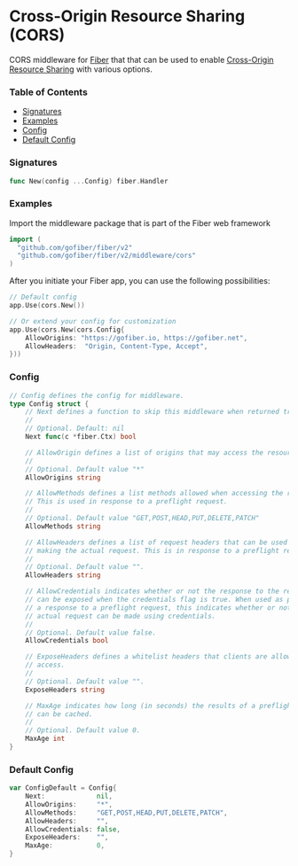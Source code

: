 # Cross-Origin Resource Sharing (CORS)

CORS middleware for [Fiber](https://github.com/gofiber/fiber) that  that can be used to enable [Cross-Origin Resource Sharing](https://developer.mozilla.org/en-US/docs/Web/HTTP/CORS) with various options.

### Table of Contents
- [Signatures](#signatures)
- [Examples](#examples)
- [Config](#config)
- [Default Config](#default-config)

### Signatures
```go
func New(config ...Config) fiber.Handler
```

### Examples
Import the middleware package that is part of the Fiber web framework
```go
import (
  "github.com/gofiber/fiber/v2"
  "github.com/gofiber/fiber/v2/middleware/cors"
)
```

After you initiate your Fiber app, you can use the following possibilities:
```go
// Default config
app.Use(cors.New())

// Or extend your config for customization
app.Use(cors.New(cors.Config{
	AllowOrigins: "https://gofiber.io, https://gofiber.net",
	AllowHeaders:  "Origin, Content-Type, Accept",
}))
```

### Config
```go
// Config defines the config for middleware.
type Config struct {
	// Next defines a function to skip this middleware when returned true.
	//
	// Optional. Default: nil
	Next func(c *fiber.Ctx) bool

	// AllowOrigin defines a list of origins that may access the resource.
	//
	// Optional. Default value "*"
	AllowOrigins string

	// AllowMethods defines a list methods allowed when accessing the resource.
	// This is used in response to a preflight request.
	//
	// Optional. Default value "GET,POST,HEAD,PUT,DELETE,PATCH"
	AllowMethods string

	// AllowHeaders defines a list of request headers that can be used when
	// making the actual request. This is in response to a preflight request.
	//
	// Optional. Default value "".
	AllowHeaders string

	// AllowCredentials indicates whether or not the response to the request
	// can be exposed when the credentials flag is true. When used as part of
	// a response to a preflight request, this indicates whether or not the
	// actual request can be made using credentials.
	//
	// Optional. Default value false.
	AllowCredentials bool

	// ExposeHeaders defines a whitelist headers that clients are allowed to
	// access.
	//
	// Optional. Default value "".
	ExposeHeaders string

	// MaxAge indicates how long (in seconds) the results of a preflight request
	// can be cached.
	//
	// Optional. Default value 0.
	MaxAge int
}
```

### Default Config
```go
var ConfigDefault = Config{
	Next:             nil,
	AllowOrigins:     "*",
	AllowMethods:     "GET,POST,HEAD,PUT,DELETE,PATCH",
	AllowHeaders:     "",
	AllowCredentials: false,
	ExposeHeaders:    "",
	MaxAge:           0,
}
```

